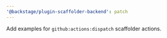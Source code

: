 ```yaml
---
'@backstage/plugin-scaffolder-backend': patch
---
```


Add examples for `github:actions:dispatch` scaffolder actions.
